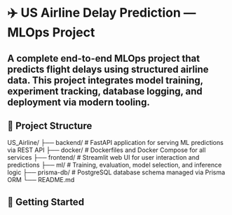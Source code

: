 # ✈️ US Airline Delay Prediction — MLOps Project
## A complete end-to-end MLOps project that predicts flight delays using structured airline data. This project integrates model training, experiment tracking, database logging, and deployment via modern tooling.


## 📁 Project Structure

US_Airline/
├── backend/         # FastAPI application for serving ML predictions via REST API
├── docker/          # Dockerfiles and Docker Compose for all services
├── frontend/        # Streamlit web UI for user interaction and predictions
├── ml/              # Training, evaluation, model selection, and inference logic
├── prisma-db/       # PostgreSQL database schema managed via Prisma ORM
└── README.md

## 🧭 Getting Started
